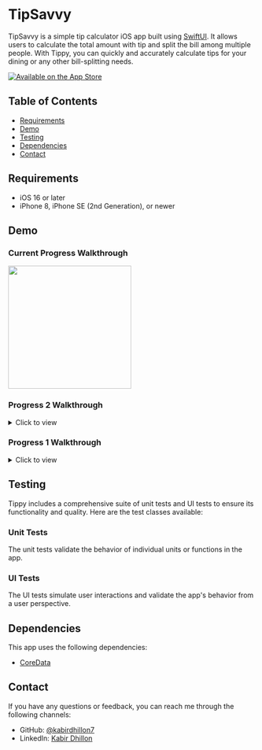 # TipSavvy

TipSavvy is a simple tip calculator iOS app built using [SwiftUI](https://developer.apple.com/xcode/swiftui/). It allows users to calculate the total amount with tip and split the bill among multiple people. With Tippy, you can quickly and accurately calculate tips for your dining or any other bill-splitting needs.

[![Available on the App Store](http://cl.ly/WouG/Download_on_the_App_Store_Badge_US-UK_135x40.svg)](https://apps.apple.com/app/tipsavvy/id6449447909)

## Table of Contents

- [Requirements](#requirements)
- [Demo](#demo)
- [Testing](#testing)
- [Dependencies](#dependencies)
- [Contact](#contact)

## Requirements

- iOS 16 or later
- iPhone 8, iPhone SE (2nd Generation), or newer

## Demo
### Current Progress Walkthrough
<img src="https://github.com/kabirdhillon7/TipSavvy/assets/74223402/1046ebd0-183c-498a-b455-d2ad05c05901" width=250><br>

### Progress 2 Walkthrough
<details>
  <summary>Click to view</summary>
  
  <img src="https://github.com/kabirdhillon7/TipSavvy/assets/74223402/b4061fa5-578b-496e-a7ca-b0d27fe0f4e3" width=250><br>
</details>

### Progress 1 Walkthrough
<details>
  <summary>Click to view</summary>
  
  <img src="https://github.com/kabirdhillon7/Tippy/assets/74223402/c2c7bcd2-3ff0-4309-a595-18089830e359" width=250><br>
</details>

## Testing

Tippy includes a comprehensive suite of unit tests and UI tests to ensure its functionality and quality. Here are the test classes available:

### Unit Tests

The unit tests validate the behavior of individual units or functions in the app.

### UI Tests
The UI tests simulate user interactions and validate the app's behavior from a user perspective.

## Dependencies
This app uses the following dependencies:

- [CoreData](https://developer.apple.com/documentation/coredata)

## Contact

If you have any questions or feedback, you can reach me through the following channels:

- GitHub: [@kabirdhillon7](https://github.com/kabirdhillon7)
- LinkedIn: [Kabir Dhillon](https://www.linkedin.com/in/kabirdhillon/)

